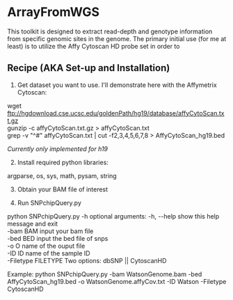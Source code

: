 # ArrayFromWGS

This toolkit is designed to extract read-depth and genotype information from specific genomic sites in the genome.  The primary initial use (for me at least) is to utilize the Affy Cytoscan HD probe set in order to 



## Recipe (AKA Set-up and Installation)

1. Get dataset you want to use.  I'll demonstrate here with the Affymetrix Cytoscan:

wget ftp://hgdownload.cse.ucsc.edu/goldenPath/hg19/database/affyCytoScan.txt.gz  
gunzip -c affyCytoScan.txt.gz > affyCytoScan.txt  
grep -v "^#" affyCytoScan.txt | cut -f2,3,4,5,6,7,8 > AffyCytoScan_hg19.bed  

*Currently only implemented for h19*

2. Install required python libraries:

argparse, os, sys, math, pysam, string

3. Obtain your BAM file of interest

4. Run SNPchipQuery.py

python SNPchipQuery.py -h
optional arguments:
  -h, --help          show this help message and exit  
  -bam BAM            input your bam file  
  -bed BED            input the bed file of snps  
  -o O                name of the ouput file  
  -ID ID              name of the sample ID  
  -Filetype FILETYPE  Two options: dbSNP || CytoscanHD  

Example: 
python SNPchipQuery.py -bam WatsonGenome.bam -bed AffyCytoScan_hg19.bed -o WatsonGenome.affyCov.txt -ID Watson -Filetype CytoscanHD



  



